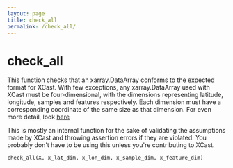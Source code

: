 ```yaml
---
layout: page
title: check_all
permalink: /check_all/ 
---
```


# check_all

This function checks that an xarray.DataArray conforms to the expected format for XCast. With few exceptions, any xarray.DataArray used with XCast must be four-dimensional, with the dimensions representing latitude, longitude, samples and features respectively. Each dimension must have a corresponding coordinate of the same size as that dimension. For even more detail, look [here](https://xcast-lib.github.io/data/)

This is mostly an internal function for the sake of validating the assumptions made by XCast and throwing assertion errors if they are violated. You probably don't have to be using this unless you're contributing to XCast. 

```
check_all(X, x_lat_dim, x_lon_dim, x_sample_dim, x_feature_dim)
```
